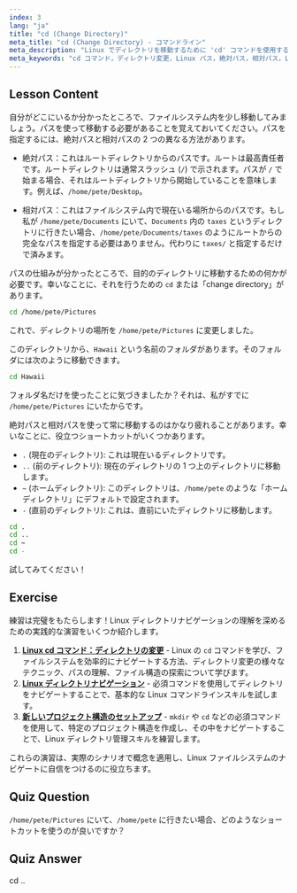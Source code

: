 ```yaml
---
index: 3
lang: "ja"
title: "cd (Change Directory)"
meta_title: "cd (Change Directory) - コマンドライン"
meta_description: "Linux でディレクトリを移動するために 'cd' コマンドを使用する方法を学びます。絶対パス、相対パス、および便利なショートカットを理解します。Linux の旅を始めましょう！"
meta_keywords: "cd コマンド，ディレクトリ変更，Linux パス，絶対パス，相対パス，Linux チュートリアル，初心者 Linux, Linux ナビゲーション"
---
```


## Lesson Content

自分がどこにいるか分かったところで、ファイルシステム内を少し移動してみましょう。パスを使って移動する必要があることを覚えておいてください。パスを指定するには、絶対パスと相対パスの 2 つの異なる方法があります。

- 絶対パス：これはルートディレクトリからのパスです。ルートは最高責任者です。ルートディレクトリは通常スラッシュ (`/`) で示されます。パスが `/` で始まる場合、それはルートディレクトリから開始していることを意味します。例えば、`/home/pete/Desktop`。

- 相対パス：これはファイルシステム内で現在いる場所からのパスです。もし私が `/home/pete/Documents` にいて、`Documents` 内の `taxes` というディレクトリに行きたい場合、`/home/pete/Documents/taxes` のようにルートからの完全なパスを指定する必要はありません。代わりに `taxes/` と指定するだけで済みます。

パスの仕組みが分かったところで、目的のディレクトリに移動するための何かが必要です。幸いなことに、それを行うための `cd` または「change directory」があります。

```bash
cd /home/pete/Pictures
```

これで、ディレクトリの場所を `/home/pete/Pictures` に変更しました。

このディレクトリから、`Hawaii` という名前のフォルダがあります。そのフォルダには次のように移動できます。

```bash
cd Hawaii
```

フォルダ名だけを使ったことに気づきましたか？それは、私がすでに `/home/pete/Pictures` にいたからです。

絶対パスと相対パスを使って常に移動するのはかなり疲れることがあります。幸いなことに、役立つショートカットがいくつかあります。

- `.` (現在のディレクトリ): これは現在いるディレクトリです。
- `..` (前のディレクトリ): 現在のディレクトリの 1 つ上のディレクトリに移動します。
- `~` (ホームディレクトリ): このディレクトリは、`/home/pete` のような「ホームディレクトリ」にデフォルトで設定されます。
- `-` (直前のディレクトリ): これは、直前にいたディレクトリに移動します。

```bash
cd .
cd ..
cd ~
cd -
```

試してみてください！

## Exercise

練習は完璧をもたらします！Linux ディレクトリナビゲーションの理解を深めるための実践的な演習をいくつか紹介します。

1. **[Linux cd コマンド：ディレクトリの変更](https://labex.io/ja/labs/linux-linux-cd-command-directory-changing-209733)** - Linux の `cd` コマンドを学び、ファイルシステムを効率的にナビゲートする方法、ディレクトリ変更の様々なテクニック、パスの理解、ファイル構造の探索について学びます。
2. **[Linux ディレクトリナビゲーション](https://labex.io/ja/labs/linux-directory-navigation-387844)** - 必須コマンドを使用してディレクトリをナビゲートすることで、基本的な Linux コマンドラインスキルを試します。
3. **[新しいプロジェクト構造のセットアップ](https://labex.io/ja/labs/linux-setting-up-a-new-project-structure-387859)** - `mkdir` や `cd` などの必須コマンドを使用して、特定のプロジェクト構造を作成し、その中をナビゲートすることで、Linux ディレクトリ管理スキルを練習します。

これらの演習は、実際のシナリオで概念を適用し、Linux ファイルシステムのナビゲートに自信をつけるのに役立ちます。

## Quiz Question

`/home/pete/Pictures` にいて、`/home/pete` に行きたい場合、どのようなショートカットを使うのが良いですか？

## Quiz Answer

cd ..
